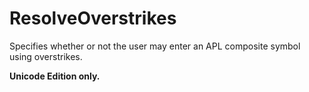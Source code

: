 # ResolveOverstrikes

Specifies whether or not the user may enter an APL composite symbol using overstrikes.

**Unicode Edition only.**
